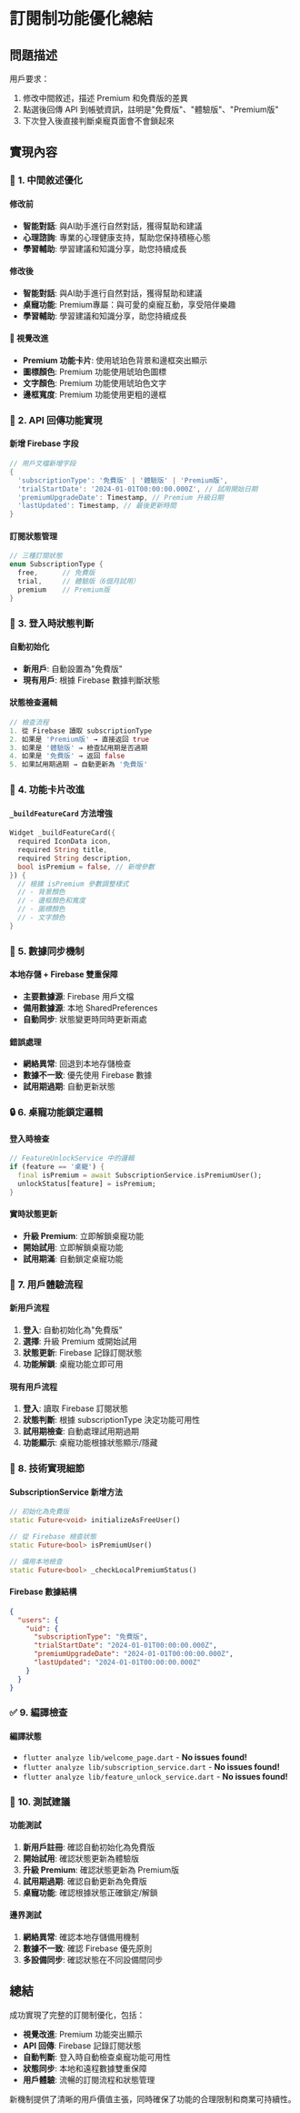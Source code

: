 # 訂閱制功能優化總結

## 問題描述
用戶要求：
1. 修改中間敘述，描述 Premium 和免費版的差異
2. 點選後回傳 API 到帳號資訊，註明是"免費版"、"體驗版"、"Premium版"
3. 下次登入後直接判斷桌寵頁面會不會鎖起來

## 實現內容

### 🎯 **1. 中間敘述優化**

#### 修改前
- **智能對話**: 與AI助手進行自然對話，獲得幫助和建議
- **心理諮詢**: 專業的心理健康支持，幫助您保持積極心態
- **學習輔助**: 學習建議和知識分享，助您持續成長

#### 修改後
- **智能對話**: 與AI助手進行自然對話，獲得幫助和建議
- **桌寵功能**: Premium專屬：與可愛的桌寵互動，享受陪伴樂趣
- **學習輔助**: 學習建議和知識分享，助您持續成長

#### 🎨 **視覺改進**
- **Premium 功能卡片**: 使用琥珀色背景和邊框突出顯示
- **圖標顏色**: Premium 功能使用琥珀色圖標
- **文字顏色**: Premium 功能使用琥珀色文字
- **邊框寬度**: Premium 功能使用更粗的邊框

### 🔧 **2. API 回傳功能實現**

#### 新增 Firebase 字段
```dart
// 用戶文檔新增字段
{
  'subscriptionType': '免費版' | '體驗版' | 'Premium版',
  'trialStartDate': '2024-01-01T00:00:00.000Z', // 試用開始日期
  'premiumUpgradeDate': Timestamp, // Premium 升級日期
  'lastUpdated': Timestamp, // 最後更新時間
}
```

#### 訂閱狀態管理
```dart
// 三種訂閱狀態
enum SubscriptionType {
  free,      // 免費版
  trial,     // 體驗版（6個月試用）
  premium    // Premium版
}
```

### 🔄 **3. 登入時狀態判斷**

#### 自動初始化
- **新用戶**: 自動設置為"免費版"
- **現有用戶**: 根據 Firebase 數據判斷狀態

#### 狀態檢查邏輯
```dart
// 檢查流程
1. 從 Firebase 讀取 subscriptionType
2. 如果是 'Premium版' → 直接返回 true
3. 如果是 '體驗版' → 檢查試用期是否過期
4. 如果是 '免費版' → 返回 false
5. 如果試用期過期 → 自動更新為 '免費版'
```

### 📱 **4. 功能卡片改進**

#### `_buildFeatureCard` 方法增強
```dart
Widget _buildFeatureCard({
  required IconData icon,
  required String title,
  required String description,
  bool isPremium = false, // 新增參數
}) {
  // 根據 isPremium 參數調整樣式
  // - 背景顏色
  // - 邊框顏色和寬度
  // - 圖標顏色
  // - 文字顏色
}
```

### 💾 **5. 數據同步機制**

#### 本地存儲 + Firebase 雙重保障
- **主要數據源**: Firebase 用戶文檔
- **備用數據源**: 本地 SharedPreferences
- **自動同步**: 狀態變更時同時更新兩處

#### 錯誤處理
- **網絡異常**: 回退到本地存儲檢查
- **數據不一致**: 優先使用 Firebase 數據
- **試用期過期**: 自動更新狀態

### 🔒 **6. 桌寵功能鎖定邏輯**

#### 登入時檢查
```dart
// FeatureUnlockService 中的邏輯
if (feature == '桌寵') {
  final isPremium = await SubscriptionService.isPremiumUser();
  unlockStatus[feature] = isPremium;
}
```

#### 實時狀態更新
- **升級 Premium**: 立即解鎖桌寵功能
- **開始試用**: 立即解鎖桌寵功能
- **試用期滿**: 自動鎖定桌寵功能

### 🎯 **7. 用戶體驗流程**

#### 新用戶流程
1. **登入**: 自動初始化為"免費版"
2. **選擇**: 升級 Premium 或開始試用
3. **狀態更新**: Firebase 記錄訂閱狀態
4. **功能解鎖**: 桌寵功能立即可用

#### 現有用戶流程
1. **登入**: 讀取 Firebase 訂閱狀態
2. **狀態判斷**: 根據 subscriptionType 決定功能可用性
3. **試用期檢查**: 自動處理試用期過期
4. **功能顯示**: 桌寵功能根據狀態顯示/隱藏

### 🔧 **8. 技術實現細節**

#### SubscriptionService 新增方法
```dart
// 初始化為免費版
static Future<void> initializeAsFreeUser()

// 從 Firebase 檢查狀態
static Future<bool> isPremiumUser()

// 備用本地檢查
static Future<bool> _checkLocalPremiumStatus()
```

#### Firebase 數據結構
```json
{
  "users": {
    "uid": {
      "subscriptionType": "免費版",
      "trialStartDate": "2024-01-01T00:00:00.000Z",
      "premiumUpgradeDate": "2024-01-01T00:00:00.000Z",
      "lastUpdated": "2024-01-01T00:00:00.000Z"
    }
  }
}
```

### ✅ **9. 編譯檢查**

#### 編譯狀態
- `flutter analyze lib/welcome_page.dart` - **No issues found!**
- `flutter analyze lib/subscription_service.dart` - **No issues found!**
- `flutter analyze lib/feature_unlock_service.dart` - **No issues found!**

### 🧪 **10. 測試建議**

#### 功能測試
1. **新用戶註冊**: 確認自動初始化為免費版
2. **開始試用**: 確認狀態更新為體驗版
3. **升級 Premium**: 確認狀態更新為 Premium版
4. **試用期過期**: 確認自動更新為免費版
5. **桌寵功能**: 確認根據狀態正確鎖定/解鎖

#### 邊界測試
1. **網絡異常**: 確認本地存儲備用機制
2. **數據不一致**: 確認 Firebase 優先原則
3. **多設備同步**: 確認狀態在不同設備間同步

## 總結
成功實現了完整的訂閱制優化，包括：
- **視覺改進**: Premium 功能突出顯示
- **API 回傳**: Firebase 記錄訂閱狀態
- **自動判斷**: 登入時自動檢查桌寵功能可用性
- **狀態同步**: 本地和遠程數據雙重保障
- **用戶體驗**: 流暢的訂閱流程和狀態管理

新機制提供了清晰的用戶價值主張，同時確保了功能的合理限制和商業可持續性。
